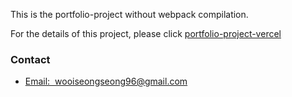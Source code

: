 This is the portfolio-project without webpack compilation.

For the details of this project, please click <a href="https://github.com/wooiseong/portfolio-project-vercel">portfolio-project-vercel</a>

### Contact
* <a href= "mailto:wooiseongseong96@gmail.com">Email:  &nbsp;wooiseongseong96@gmail.com</a>
